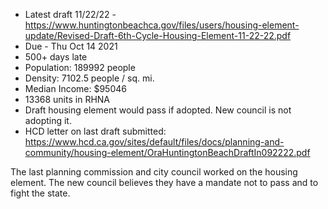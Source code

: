 * Latest draft 11/22/22 - https://www.huntingtonbeachca.gov/files/users/housing-element-update/Revised-Draft-6th-Cycle-Housing-Element-11-22-22.pdf
* Due - Thu Oct 14 2021
* 500+ days late
* Population: 189992 people
* Density: 7102.5 people / sq. mi.
* Median Income: $95046
* 13368 units in RHNA
* Draft housing element would pass if adopted. New council is not adopting it. 
* HCD letter on last draft submitted: https://www.hcd.ca.gov/sites/default/files/docs/planning-and-community/housing-element/OraHuntingtonBeachDraftIn092222.pdf 

The last planning commission and city council worked on the housing element. The new council believes they have a mandate not to pass and to fight the state. 




